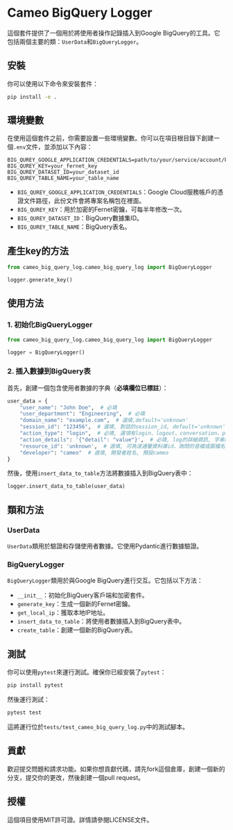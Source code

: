 # Cameo BigQuery Logger

這個套件提供了一個用於將使用者操作記錄插入到Google BigQuery的工具。它包括兩個主要的類：`UserData`和`BigQueryLogger`。

## 安裝

你可以使用以下命令來安裝套件：

```sh
pip install -e .
```

## 環境變數

在使用這個套件之前，你需要設置一些環境變數。你可以在項目根目錄下創建一個`.env`文件，並添加以下內容：

```
BIG_QUREY_GOOGLE_APPLICATION_CREDENTIALS=path/to/your/service/account/key.json
BIG_QUREY_KEY=your_fernet_key
BIG_QUREY_DATASET_ID=your_dataset_id
BIG_QUREY_TABLE_NAME=your_table_name
```

- `BIG_QUREY_GOOGLE_APPLICATION_CREDENTIALS`：Google Cloud服務帳戶的憑證文件路徑，此份文件會將專案名稱包在裡面。
- `BIG_QUREY_KEY`：用於加密的Fernet密鑰，可每半年修改一次。
- `BIG_QUREY_DATASET_ID`：BigQuery數據集ID。
- `BIG_QUREY_TABLE_NAME`：BigQuery表名。

## 產生key的方法
```python
from cameo_big_query_log.cameo_big_query_log import BigQueryLogger

logger.generate_key()
```

## 使用方法

### 1. 初始化BigQueryLogger

```python
from cameo_big_query_log.cameo_big_query_log import BigQueryLogger

logger = BigQueryLogger()
```

### 2. 插入數據到BigQuery表

首先，創建一個包含使用者數據的字典（**必填欄位已標註**）：

```python
user_data = {
    "user_name": "John Doe",  # 必填
    "user_department": "Engineering",  # 必填
    "domain_name": "example.com",  # 選填,default='unknown'
    "session_id": "123456",  # 選填, 對話的session_id, default='unknown'
    "action_type": "login",  # 必填, 選項有login、logout、conversation、picture、video
    "action_details": '{"detail": "value"}',  # 必填, log的詳細資訊, 字串形式, 如果是用completion, 可以直接json.dumps(messages)
    "resource_id": 'unknown',  # 選填, 可為波通鑒資料庫id、詢問的音檔或圖檔名稱 
    "developer": "cameo"  # 選填, 開發者姓名, 預設cameo
}
```

然後，使用`insert_data_to_table`方法將數據插入到BigQuery表中：

```python
logger.insert_data_to_table(user_data)
```

## 類和方法

### UserData

`UserData`類用於驗證和存儲使用者數據。它使用Pydantic進行數據驗證。

### BigQueryLogger

`BigQueryLogger`類用於與Google BigQuery進行交互。它包括以下方法：

- `__init__`：初始化BigQuery客戶端和加密套件。
- `generate_key`：生成一個新的Fernet密鑰。
- `get_local_ip`：獲取本地IP地址。
- `insert_data_to_table`：將使用者數據插入到BigQuery表中。
- `create_table`：創建一個新的BigQuery表。

## 測試

你可以使用`pytest`來運行測試。確保你已經安裝了`pytest`：

```sh
pip install pytest
```

然後運行測試：

```sh
pytest test
```

這將運行位於`tests/test_cameo_big_query_log.py`中的測試腳本。

## 貢獻

歡迎提交問題和請求功能。如果你想貢獻代碼，請先fork這個倉庫，創建一個新的分支，提交你的更改，然後創建一個pull request。

## 授權

這個項目使用MIT許可證。詳情請參閱LICENSE文件。
